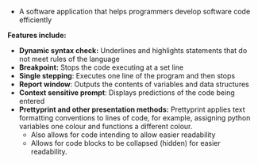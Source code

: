 - A software application that helps programmers develop software code efficiently

**Features include:**
- **Dynamic syntax check:** Underlines and highlights statements that do not meet rules of the language
- **Breakpoint:** Stops the code executing at a set line
- **Single stepping**: Executes one line of the program and then stops
- **Report window**: Outputs the contents of variables and data structures
- **Context sensitive prompt**: Displays predictions of the code being entered
- **Prettyprint and other presentation methods:** Prettyprint applies text formatting conventions to lines of code, for example, assigning python variables one colour and functions a different colour.
	- Also allows for code intending to allow easier readability
	- Allows for code blocks to be collapsed (hidden) for easier readability.
